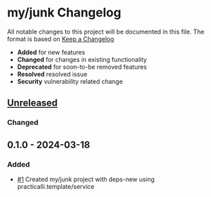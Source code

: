 # my/junk Changelog

All notable changes to this project will be documented in this file.
The format is based on [Keep a Changelog](https://keepachangelog.com/en/1.0.0/)

* **Added** for new features
* **Changed** for changes in existing functionality
* **Deprecated** for soon-to-be removed features
* **Resolved** resolved issue
* **Security** vulnerability related change

## [Unreleased]

### Changed

## 0.1.0 - 2024-03-18

### Added

* [#1](https://github.com/practicalli/clojure/issues/1) Created my/junk project with deps-new using practicalli.template/service

[Unreleased]: https://github.com/my/junk/compare/0.1.1...HEAD
